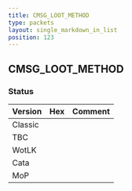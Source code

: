 ```yaml
---
title: CMSG_LOOT_METHOD
type: packets
layout: single_markdown_in_list
position: 123
---
```


## CMSG_LOOT_METHOD

### Status

Version | Hex | Comment
---------- | ---------- | ---------- 
Classic |  |  
TBC |  |  
WotLK |  |  
Cata |  |  
MoP |  |  